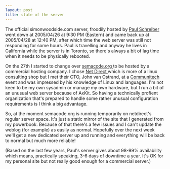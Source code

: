 ```yaml
---
layout: post
title: state of the server 
---
```

<p>The official simonwoodside.com server, froodily hosted by <a href="http://paulschreiber.com/blog/">Paul Schreiber </a>went down at 2005/04/26 at 9:30 PM (Eastern) and came back up at 2005/04/28 at 12:40 PM, after which time the web server was still not responding for some hours. Paul is travelling and anyway he lives in California while the server is in Toronto, so there's always a bit of lag time when it needs to be physically rebooted. </p><p>On the 27th I started to change over <a href="http://semacode.org">semacode.org </a>to be hosted by a commercial hosting company. I chose <a href="http://netdirect.ca/">Net Direct </a>which is more of a linux consulting shop but I met their CTO, John van Ostrand, at a <a href="http://www.communitech.ca/">Communitech </a>event and was impressed by his knowledge of Linux and languages. I'm not keen to be my own sysadmin or manage my own hardware, but I run a bit of an unusual web server because of AxKit. So having a technically profient organization that's prepared to handle some rather unusual configuration requirements is I think a big advantage. </p><p>So, at the moment semacode.org is running temporarily on netdirect's regular server space. It's just a static mirror of the site that I generated from my powerbook. Because of that there's a few issues and I can't update the weblog (for example) as easily as normal. Hopefully over the next week we'll get a new dedicated server up and running and everything will be back to normal but much more reliable! </p><p>(Based on the last few years, Paul's server gives about 98-99% availability which means, practically speaking, 3-6 days of downtime a year. It's OK for my personal site but not really good enough for a commercial server.) </p>
